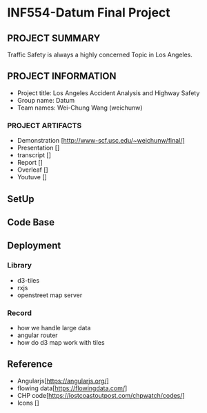 # INF554-Datum Final Project

## PROJECT SUMMARY
Traffic Safety is always a highly concerned Topic in Los Angeles.


## PROJECT INFORMATION
- Project title: Los Angeles Accident Analysis and Highway Safety
- Group name: Datum
- Team names: Wei-Chung Wang (weichunw)

### PROJECT ARTIFACTS
- Demonstration [http://www-scf.usc.edu/~weichunw/final/]
- Presentation []
- transcript []
- Report []
- Overleaf []
- Youtuve []

## SetUp

## Code Base

## Deployment




### Library
* d3-tiles
* rxjs
* openstreet map server

### Record
* how we handle large data
* angular router
* how do d3 map work with tiles


<a name="ref"></a>
## Reference
* Angularjs[https://angularjs.org/]
* flowing data[https://flowingdata.com/]
* CHP code[https://lostcoastoutpost.com/chpwatch/codes/]
* Icons []



